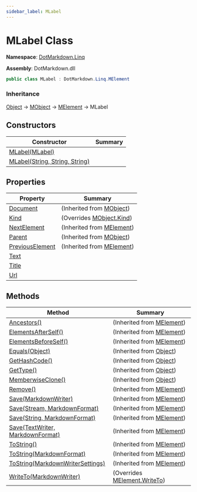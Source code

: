 ```yaml
---
sidebar_label: MLabel
---
```


# MLabel Class

**Namespace**: [DotMarkdown.Linq](../index.md)

**Assembly**: DotMarkdown\.dll

```csharp
public class MLabel : DotMarkdown.Linq.MElement
```

### Inheritance

[Object](https://docs.microsoft.com/en-us/dotnet/api/system.object) &#x2192; [MObject](../MObject/index.md) &#x2192; [MElement](../MElement/index.md) &#x2192; MLabel

## Constructors

| Constructor | Summary |
| ----------- | ------- |
| [MLabel(MLabel)](-ctor/index.md#DotMarkdown_Linq_MLabel__ctor_DotMarkdown_Linq_MLabel_) | |
| [MLabel(String, String, String)](-ctor/index.md#DotMarkdown_Linq_MLabel__ctor_System_String_System_String_System_String_) | |

## Properties

| Property | Summary |
| -------- | ------- |
| [Document](../MObject/Document/index.md) |  \(Inherited from [MObject](../MObject/index.md)\) |
| [Kind](Kind/index.md) |  \(Overrides [MObject.Kind](../MObject/Kind/index.md)\) |
| [NextElement](../MElement/NextElement/index.md) |  \(Inherited from [MElement](../MElement/index.md)\) |
| [Parent](../MObject/Parent/index.md) |  \(Inherited from [MObject](../MObject/index.md)\) |
| [PreviousElement](../MElement/PreviousElement/index.md) |  \(Inherited from [MElement](../MElement/index.md)\) |
| [Text](Text/index.md) | |
| [Title](Title/index.md) | |
| [Url](Url/index.md) | |

## Methods

| Method | Summary |
| ------ | ------- |
| [Ancestors()](../MElement/Ancestors/index.md) |  \(Inherited from [MElement](../MElement/index.md)\) |
| [ElementsAfterSelf()](../MElement/ElementsAfterSelf/index.md) |  \(Inherited from [MElement](../MElement/index.md)\) |
| [ElementsBeforeSelf()](../MElement/ElementsBeforeSelf/index.md) |  \(Inherited from [MElement](../MElement/index.md)\) |
| [Equals(Object)](https://docs.microsoft.com/en-us/dotnet/api/system.object.equals) |  \(Inherited from [Object](https://docs.microsoft.com/en-us/dotnet/api/system.object)\) |
| [GetHashCode()](https://docs.microsoft.com/en-us/dotnet/api/system.object.gethashcode) |  \(Inherited from [Object](https://docs.microsoft.com/en-us/dotnet/api/system.object)\) |
| [GetType()](https://docs.microsoft.com/en-us/dotnet/api/system.object.gettype) |  \(Inherited from [Object](https://docs.microsoft.com/en-us/dotnet/api/system.object)\) |
| [MemberwiseClone()](https://docs.microsoft.com/en-us/dotnet/api/system.object.memberwiseclone) |  \(Inherited from [Object](https://docs.microsoft.com/en-us/dotnet/api/system.object)\) |
| [Remove()](../MElement/Remove/index.md) |  \(Inherited from [MElement](../MElement/index.md)\) |
| [Save(MarkdownWriter)](../MElement/Save/index.md#DotMarkdown_Linq_MElement_Save_DotMarkdown_MarkdownWriter_) |  \(Inherited from [MElement](../MElement/index.md)\) |
| [Save(Stream, MarkdownFormat)](../MElement/Save/index.md#DotMarkdown_Linq_MElement_Save_System_IO_Stream_DotMarkdown_MarkdownFormat_) |  \(Inherited from [MElement](../MElement/index.md)\) |
| [Save(String, MarkdownFormat)](../MElement/Save/index.md#DotMarkdown_Linq_MElement_Save_System_String_DotMarkdown_MarkdownFormat_) |  \(Inherited from [MElement](../MElement/index.md)\) |
| [Save(TextWriter, MarkdownFormat)](../MElement/Save/index.md#DotMarkdown_Linq_MElement_Save_System_IO_TextWriter_DotMarkdown_MarkdownFormat_) |  \(Inherited from [MElement](../MElement/index.md)\) |
| [ToString()](../MElement/ToString/index.md#DotMarkdown_Linq_MElement_ToString) |  \(Inherited from [MElement](../MElement/index.md)\) |
| [ToString(MarkdownFormat)](../MElement/ToString/index.md#DotMarkdown_Linq_MElement_ToString_DotMarkdown_MarkdownFormat_) |  \(Inherited from [MElement](../MElement/index.md)\) |
| [ToString(MarkdownWriterSettings)](../MElement/ToString/index.md#DotMarkdown_Linq_MElement_ToString_DotMarkdown_MarkdownWriterSettings_) |  \(Inherited from [MElement](../MElement/index.md)\) |
| [WriteTo(MarkdownWriter)](WriteTo/index.md) |  \(Overrides [MElement.WriteTo](../MElement/WriteTo/index.md)\) |

